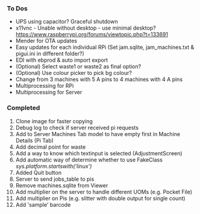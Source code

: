 ### To Dos
* UPS using capacitor? Graceful shutdown
* x11vnc - Unable without desktop - use minimal desktop? https://www.raspberrypi.org/forums/viewtopic.php?t=133691
* Mender for OTA updates
* Easy updates for each individual RPi (Set jam.sqlite, jam_machines.txt & pigui.ini in different folder?)
* EDI with ebprod & auto import export
* (Optional) Select waste1 or waste2 as final option?
* (Optional) Use colour picker to pick bg colour?
* Change from 3 machines with 5 A pins to 4 machines with 4 A pins
* Multiprocessing for RPi
* Multiprocessing for Server

### Completed
1. Clone image for faster copying
2. Debug log to check if server received pi requests
3. Add to Server Machines Tab model to have empty first in Machine Details (Pi Tab)
4. Add decimal point for waste
5. Add a way to know which textinput is selected (AdjustmentScreen)
6. Add automatic way of determine whether to use FakeClass *sys.platform.startswith('linux')*
7. Added Quit button
8. Server to send jobs_table to pis
9. Remove machines.sqlite from Viewer
10. Add multiplier on the server to handle different UOMs (e.g. Pocket File)
11. Add multiplier on Pis (e.g. slitter with double output for single count)
12. Add 'sample' barcode
